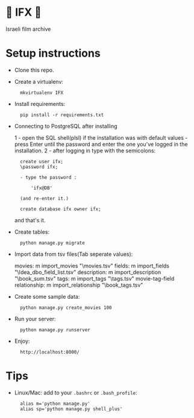 # 🎥 IFX 🎥
Israeli film archive

# Setup instructions

* Clone this repo.
* Create a virtualenv:

        mkvirtualenv IFX

* Install requirements:

        pip install -r requirements.txt

* Connecting to PostgreSQL after installing

    1 - open the SQL shell(plsl)
        if the installation was with default values - press Enter until the password and enter the one you've logged in the installation.
    2 - after logging in type with the semicolons:

        create user ifx;
        \password ifx;

        - type the password :

            'ifx@DB'

        (and re-enter it.)

        create database ifx owner ifx;

    and that's it.

* Create tables:

        python manage.py migrate

* Import data from tsv files(Tab seperate values):

    movies:
        m import_movies "<folder name>\movies.tsv"
    fields:
        m import_fields "<folder name>\Idea_dbo_field_list.tsv"
    description:
        m import_description "<folder name>\book_sum.tsv"
    tags:
        m import_tags "<folder name>\tags.tsv"
    movie-tag-field relationship:
        m import_relationship "<folder name>\book_tags.tsv"

* Create some sample data:

        python manage.py create_movies 100


* Run your server:

        python manage.py runserver

* Enjoy: 
        
        http://localhost:8000/

# Tips

* Linux/Mac: add to your `.bashrc` or `.bash_profile`:

        alias m='python manage.py'
        alias sp='python manage.py shell_plus'
